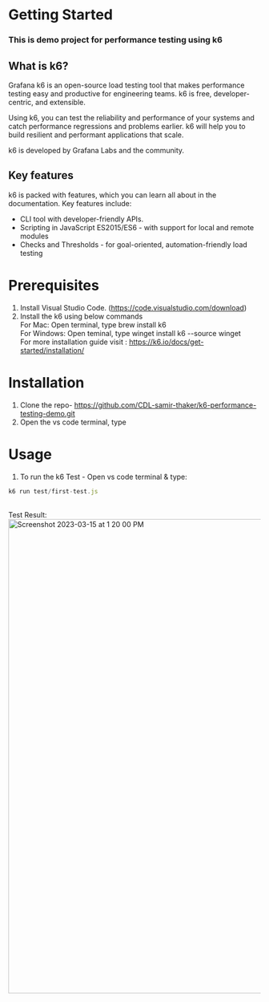 # Getting Started

### This is demo project for performance testing using k6

## **What is k6?**

Grafana k6 is an open-source load testing tool that makes performance testing easy and productive for engineering teams. k6 is free, developer-centric, and extensible.

Using k6, you can test the reliability and performance of your systems and catch performance regressions and problems earlier. k6 will help you to build resilient and performant applications that scale.

k6 is developed by Grafana Labs and the community.
<br>

## **Key features**

k6 is packed with features, which you can learn all about in the documentation. Key features include:
<ul>
<li>CLI tool with developer-friendly APIs.
<li>Scripting in JavaScript ES2015/ES6 - with support for local and remote modules <li>Checks and Thresholds - for goal-oriented, automation-friendly load testing
</ul>

# Prerequisites

1. Install Visual Studio Code. (<https://code.visualstudio.com/download>)<br>
2. Install the k6 using below commands <br>
    For Mac: Open terminal, type brew install k6 <br>
    For Windows: Open teminal, type winget install k6 --source winget<br>
    For more installation guide visit : <https://k6.io/docs/get-started/installation/><br>

# Installation

1. Clone the repo- <https://github.com/CDL-samir-thaker/k6-performance-testing-demo.git>
2. Open the vs code terminal, type

# Usage

1. To run the k6 Test - Open vs code terminal & type:

 ```typescript
k6 run test/first-test.js
```

<br>Test Result:<br>
<img width="946" alt="Screenshot 2023-03-15 at 1 20 00 PM" src="test/images/Screenshot 2023-11-12 at 7.25.06 PM.png
">

